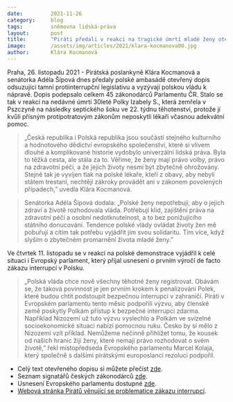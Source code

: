 ```yaml
---
date:         2021-11-26
category:     blog
tags:         sněmovna lidská-práva
layout:       post
title:        "Piráti předali v reakci na tragické úmrtí mladé ženy otevřený dopis vedení polské ambasády. Ohrazují se vůči polské protipotratové legislativě"
image:        /assets/img/articles/2021/klara-kocmanova00.jpg
author:       Klára Kocmanová
---
```


Praha, 26. listopadu 2021 - Pirátská poslankyně Klára Kocmanová a senátorka Adéla Šípová dnes předaly polské ambasádě otevřený dopis odsuzující tamní protiinterrupční legislativu a vyzývají polskou vládu k nápravě. Dopis podepsalo celkem 45 zákonodárců Parlamentu ČR. Stalo se tak v reakci na nedávné úmrtí 30leté Polky Izabely S., která zemřela v Pszczyně na následky septického šoku ve 22. týdnu těhotenství, protože jí kvůli přísným protipotratovým zákonům neposkytli lékaři včasnou adekvátní pomoc. 

> „Česká republika i Polská republika jsou součástí stejného kulturního a hodnotového dědictví evropského společenství, které si vlivem dlouhé a komplikované historie vydobylo univerzální lidská práva. Byla to těžká cesta, ale stála za to. Věříme, že ženy mají právo volby, právo na zdravotní péči, a že jejich životy nesmí být zbytečně ohrožovány. Stejně tak je vyvíjen tlak na polské lékaře, kteří z obavy, aby nebyli státem trestaní, nechtějí zákroky provádět ani v zákonem povolených případech,” uvedla Klára Kocmanová. 

> Senátorka Adéla Šípová dodala: „Polské ženy nepotřebují, aby o jejich zdraví a životě rozhodovala vláda. Potřebují klid, zajištění práva na zdravotní péči a osobní nedotknutelnost, a to bez ponižujícího státního donucování. Tendence polské vlády ovládat životy žen mě pobuřují a cítím tak potřebu vyjádřit jim svou solidaritu. Tím více, když slyším o zbytečném promarnění života mladé ženy.”

Ve čtvrtek 11. listopadu se v reakci na polské demonstrace vyjádřil k celé situaci i Evropský parlament, který přijal usnesení o prvním výročí de facto zákazu interrupcí v Polsku. 

> „Polská vláda chce nově všechny těhotné ženy registrovat. Obávám se, že taková povinnost je jen prvním krokem k penalizování Polek, které budou chtít podstoupit bezpečnou interrupci v zahraničí. Piráti v Evropském parlamentu tento měsíc podpořili výzvu, aby členské země poskytly Polkám přístup k bezpečné interrupci zdarma. Například Nizozemí už tuto výzvu vyslechlo a Polkám ve svízelné socioekonomické situaci nabízí pomocnou ruku. Česko by si mělo z Nizozemí vzít příklad. Nemůžeme nečinně přihlížet tomu, že kousek od našich hranic žijí ženy, které nemají právo rozhodovat o svém životě,” řekl místopředseda Evropského parlamentu Marcel Kolaja, který společně s dalšími pirátskými europoslanci rezoluci podpořil.

* Celý text otevřeného dopisu si můžete přečíst [zde](https://drive.google.com/file/d/1wrGZTFqngmrJnMJq9GMT_iyh8rEkBX_S/view).
* Seznam signatářů českých zákonodárců [zde](https://drive.google.com/file/d/1C951nH-bSzJUwQje2Hqb2vHjr_sDD65P/view).
* Usnesení Evropského parlamentu dostupné [zde](https://www.europarl.europa.eu/doceo/document/TA-9-2021-0455_CS.html).
* [Webová stránka Pirátů věnující se problematice zákazu interrupcí](https://zo.pirati.cz/tojestwojna/).
